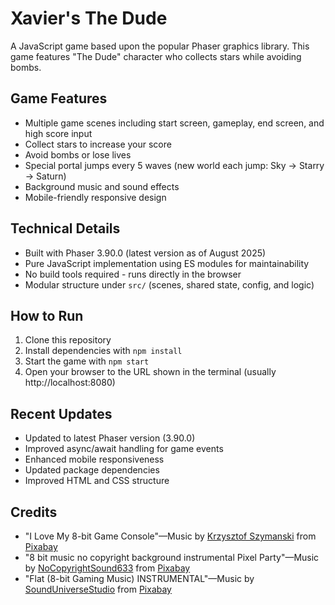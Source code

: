 # Xavier's The Dude

A JavaScript game based upon the popular Phaser graphics library. This game features "The Dude" character who collects stars while avoiding bombs.

## Game Features

- Multiple game scenes including start screen, gameplay, end screen, and high score input
- Collect stars to increase your score
- Avoid bombs or lose lives
- Special portal jumps every 5 waves (new world each jump: Sky -> Starry -> Saturn)
- Background music and sound effects
- Mobile-friendly responsive design

## Technical Details

- Built with Phaser 3.90.0 (latest version as of August 2025)
- Pure JavaScript implementation using ES modules for maintainability
- No build tools required - runs directly in the browser
- Modular structure under `src/` (scenes, shared state, config, and logic)

## How to Run

1. Clone this repository
2. Install dependencies with `npm install`
3. Start the game with `npm start`
4. Open your browser to the URL shown in the terminal (usually http://localhost:8080)

## Recent Updates

- Updated to latest Phaser version (3.90.0)
- Improved async/await handling for game events
- Enhanced mobile responsiveness
- Updated package dependencies
- Improved HTML and CSS structure

## Credits
- "I Love My 8-bit Game Console"—Music by <a href="https://pixabay.com/users/djartmusic-46653586/?utm_source=link-attribution&utm_medium=referral&utm_campaign=music&utm_content=301272">Krzysztof Szymanski</a> from <a href="https://pixabay.com//?utm_source=link-attribution&utm_medium=referral&utm_campaign=music&utm_content=301272">Pixabay</a>
- "8 bit music no copyright background instrumental Pixel Party"—Music by <a href="https://pixabay.com/users/nocopyrightsound633-47610058/?utm_source=link-attribution&utm_medium=referral&utm_campaign=music&utm_content=322342">NoCopyrightSound633</a> from <a href="https://pixabay.com/music//?utm_source=link-attribution&utm_medium=referral&utm_campaign=music&utm_content=322342">Pixabay</a>
- "Flat (8-bit Gaming Music) INSTRUMENTAL"—Music by <a href="https://pixabay.com/users/sounduniversestudio-43016639/?utm_source=link-attribution&utm_medium=referral&utm_campaign=music&utm_content=211547">SoundUniverseStudio</a> from <a href="https://pixabay.com/music//?utm_source=link-attribution&utm_medium=referral&utm_campaign=music&utm_content=211547">Pixabay</a>
